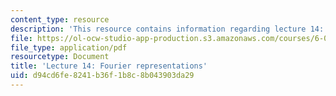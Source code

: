 ```yaml
---
content_type: resource
description: 'This resource contains information regarding lecture 14: fourier representations.'
file: https://ol-ocw-studio-app-production.s3.amazonaws.com/courses/6-003-signals-and-systems-fall-2011/d94cd6fe8241b36f1b8c8b043903da29_MIT6_003F11_lec14.pdf
file_type: application/pdf
resourcetype: Document
title: 'Lecture 14: Fourier representations'
uid: d94cd6fe-8241-b36f-1b8c-8b043903da29
---
```

